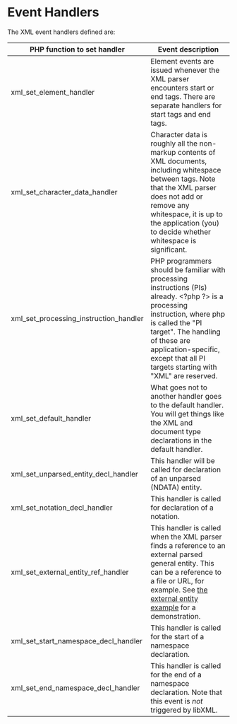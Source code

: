 Event Handlers
==============

The XML event handlers defined are:

| PHP function to set handler                                              | Event description                                                                                                                                                                                                                                                                                         |
|--------------------------------------------------------------------------|-----------------------------------------------------------------------------------------------------------------------------------------------------------------------------------------------------------------------------------------------------------------------------------------------------------|
| <span class="function">xml\_set\_element\_handler</span>                 | Element events are issued whenever the XML parser encounters start or end tags. There are separate handlers for start tags and end tags.                                                                                                                                                                  |
| <span class="function">xml\_set\_character\_data\_handler</span>         | Character data is roughly all the non-markup contents of XML documents, including whitespace between tags. Note that the XML parser does not add or remove any whitespace, it is up to the application (you) to decide whether whitespace is significant.                                                 |
| <span class="function">xml\_set\_processing\_instruction\_handler</span> | PHP programmers should be familiar with processing instructions (PIs) already. \<?php ?\> is a processing instruction, where <span class="replaceable">php</span> is called the "PI target". The handling of these are application-specific, except that all PI targets starting with "XML" are reserved. |
| <span class="function">xml\_set\_default\_handler</span>                 | What goes not to another handler goes to the default handler. You will get things like the XML and document type declarations in the default handler.                                                                                                                                                     |
| <span class="function">xml\_set\_unparsed\_entity\_decl\_handler</span>  | This handler will be called for declaration of an unparsed (NDATA) entity.                                                                                                                                                                                                                                |
| <span class="function">xml\_set\_notation\_decl\_handler</span>          | This handler is called for declaration of a notation.                                                                                                                                                                                                                                                     |
| <span class="function">xml\_set\_external\_entity\_ref\_handler</span>   | This handler is called when the XML parser finds a reference to an external parsed general entity. This can be a reference to a file or URL, for example. See <a href="/xml/examples.html#XML%20External%20Entity%20Example" class="link">the external entity example</a> for a demonstration.            |
| <span class="function">xml\_set\_start\_namespace\_decl\_handler</span>  | This handler is called for the start of a namespace declaration.                                                                                                                                                                                                                                          |
| <span class="function">xml\_set\_end\_namespace\_decl\_handler</span>    | This handler is called for the end of a namespace declaration. Note that this event is *not* triggered by libXML.                                                                                                                                                                                         |
